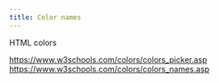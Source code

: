 ```yaml
---
title: Color names
---
```

HTML colors

https://www.w3schools.com/colors/colors_picker.asp
https://www.w3schools.com/colors/colors_names.asp
